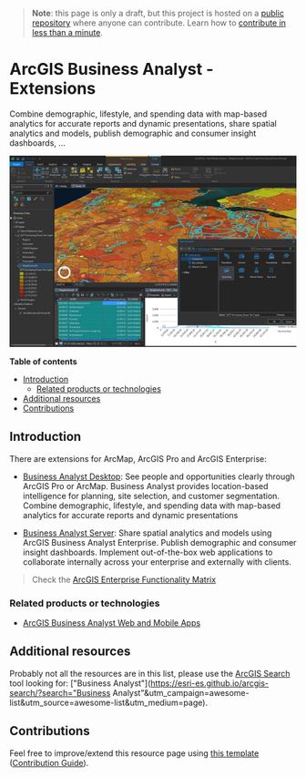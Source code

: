 > **Note**: this page is only a draft, but this project is hosted on a [public repository](https://github.com/hhkaos/awesome-arcgis) where anyone can contribute. Learn how to [contribute in less than a minute](https://github.com/hhkaos/awesome-arcgis/blob/master/CONTRIBUTING.md#contributions).

# ArcGIS Business Analyst - Extensions

 Combine demographic, lifestyle, and spending data with map-based analytics for accurate reports and dynamic presentations, share spatial analytics and models, publish demographic and consumer insight dashboards, ...

![ArcGIS Schematics Screenshot](../../product-thumbnails/business-analyst.png)  

<!-- START doctoc generated TOC please keep comment here to allow auto update -->
<!-- DON'T EDIT THIS SECTION, INSTEAD RE-RUN doctoc TO UPDATE -->
**Table of contents**

- [Introduction](#introduction)
  - [Related products or technologies](#related-products)
- [Additional resources](#additional-resources)
- [Contributions](#contributions)

<!-- END doctoc generated TOC please keep comment here to allow auto update -->

## Introduction

There are extensions for ArcMap, ArcGIS Pro and ArcGIS Enterprise:

* [Business Analyst Desktop](https://www.esri.com/en-us/arcgis/products/arcgis-business-analyst/applications/desktop): See people and opportunities clearly through ArcGIS Pro or ArcMap. Business Analyst provides location-based intelligence for planning, site selection, and customer segmentation. Combine demographic, lifestyle, and spending data with map-based analytics for accurate reports and dynamic presentations

* [Business Analyst Server](http://server.arcgis.com/en/server/latest/get-started/windows/what-is-arcgis-business-analyst-server-.htm): Share spatial analytics and models using ArcGIS Business Analyst Enterprise. Publish demographic and consumer insight dashboards. Implement out-of-the-box web applications to collaborate internally across your enterprise and externally with clients.

> Check the [ArcGIS Enterprise Functionality Matrix](https://assets.esri.com/content/dam/esrisites/media/brochures/arcgis-enterprise-functionality-matrix.pdf)

### Related products or technologies

* [ArcGIS Business Analyst Web and Mobile Apps](../business-analyst/README.md)

## Additional resources

Probably not all the resources are in this list, please use the [ArcGIS Search](https://esri-es.github.io/arcgis-search/) tool looking for: ["Business Analyst"](https://esri-es.github.io/arcgis-search/?search="Business Analyst"&utm_campaign=awesome-list&utm_source=awesome-list&utm_medium=page).

## Contributions

Feel free to improve/extend this resource page using [this template](https://github.com/hhkaos/awesome-arcgis/blob/master/templates/PRODUCT_PAGE_TEMPLATE.md) ([Contribution Guide](https://github.com/hhkaos/awesome-arcgis/blob/master/CONTRIBUTING.md)).
